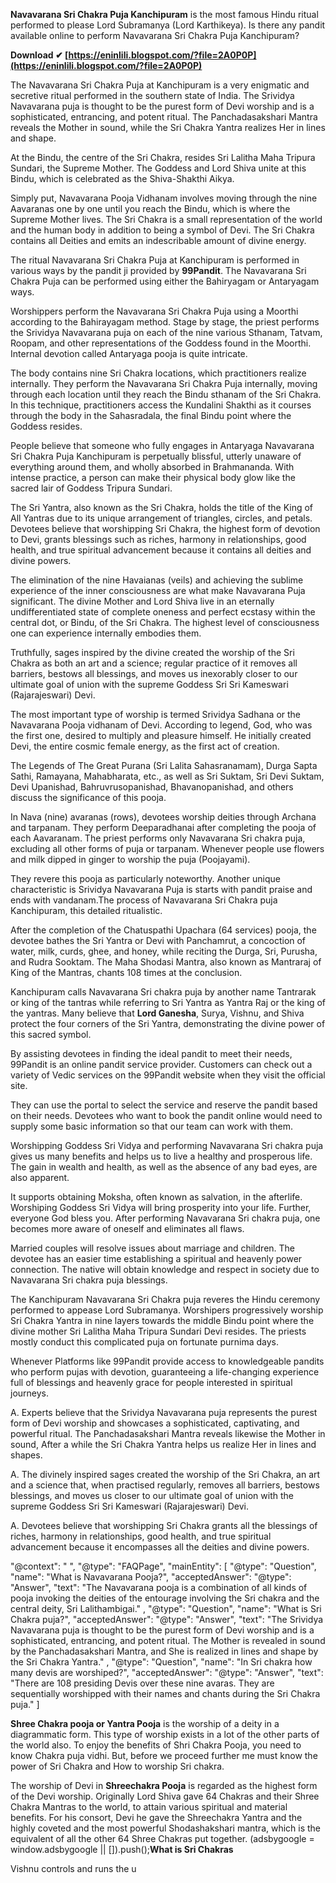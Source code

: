 **Navavarana Sri Chakra Puja Kanchipuram** is the most famous Hindu ritual performed to please Lord Subramanya (Lord Karthikeya). Is there any pandit available online to perform Navavarana Sri Chakra Puja Kanchipuram?
 
**Download ✔ [https://eninlili.blogspot.com/?file=2A0P0P](https://eninlili.blogspot.com/?file=2A0P0P)**


 
The Navavarana Sri Chakra Puja at Kanchipuram is a very enigmatic and secretive ritual performed in the southern state of India. The Srividya Navavarana puja is thought to be the purest form of Devi worship and is a sophisticated, entrancing, and potent ritual. The Panchadasakshari Mantra reveals the Mother in sound, while the Sri Chakra Yantra realizes Her in lines and shape.
 
At the Bindu, the centre of the Sri Chakra, resides Sri Lalitha Maha Tripura Sundari, the Supreme Mother. The Goddess and Lord Shiva unite at this Bindu, which is celebrated as the Shiva-Shakthi Aikya.

Simply put, Navavarana Pooja Vidhanam involves moving through the nine Aavaranas one by one until you reach the Bindu, which is where the Supreme Mother lives. The Sri Chakra is a small representation of the world and the human body in addition to being a symbol of Devi. The Sri Chakra contains all Deities and emits an indescribable amount of divine energy.
 
The ritual Navavarana Sri Chakra Puja at Kanchipuram is performed in various ways by the pandit ji provided by **99Pandit**. The Navavarana Sri Chakra Puja can be performed using either the Bahiryagam or Antaryagam ways.
 
Worshippers perform the Navavarana Sri Chakra Puja using a Moorthi according to the Bahirayagam method. Stage by stage, the priest performs the Srividya Navavarana puja on each of the nine various Sthanam, Tatvam, Roopam, and other representations of the Goddess found in the Moorthi. Internal devotion called Antaryaga pooja is quite intricate.
 
The body contains nine Sri Chakra locations, which practitioners realize internally. They perform the Navavarana Sri Chakra Puja internally, moving through each location until they reach the Bindu sthanam of the Sri Chakra. In this technique, practitioners access the Kundalini Shakthi as it courses through the body in the Sahasradala, the final Bindu point where the Goddess resides.
 
People believe that someone who fully engages in Antaryaga Navavarana Sri Chakra Puja Kanchipuram is perpetually blissful, utterly unaware of everything around them, and wholly absorbed in Brahmananda. With intense practice, a person can make their physical body glow like the sacred lair of Goddess Tripura Sundari.
 
The Sri Yantra, also known as the Sri Chakra, holds the title of the King of All Yantras due to its unique arrangement of triangles, circles, and petals. Devotees believe that worshipping Sri Chakra, the highest form of devotion to Devi, grants blessings such as riches, harmony in relationships, good health, and true spiritual advancement because it contains all deities and divine powers.
 
The elimination of the nine Havaianas (veils) and achieving the sublime experience of the inner consciousness are what make Navavarana Puja significant. The divine Mother and Lord Shiva live in an eternally undifferentiated state of complete oneness and perfect ecstasy within the central dot, or Bindu, of the Sri Chakra. The highest level of consciousness one can experience internally embodies them.
 
Truthfully, sages inspired by the divine created the worship of the Sri Chakra as both an art and a science; regular practice of it removes all barriers, bestows all blessings, and moves us inexorably closer to our ultimate goal of union with the supreme Goddess Sri Sri Kameswari (Rajarajeswari) Devi.
 
The most important type of worship is termed Srividya Sadhana or the Navavarana Pooja vidhanam of Devi. According to legend, God, who was the first one, desired to multiply and pleasure himself. He initially created Devi, the entire cosmic female energy, as the first act of creation.
 
The Legends of The Great Purana (Sri Lalita Sahasranamam), Durga Sapta Sathi, Ramayana, Mahabharata, etc., as well as Sri Suktam, Sri Devi Suktam, Devi Upanishad, Bahruvrusopanishad, Bhavanopanishad, and others discuss the significance of this pooja.
 
In Nava (nine) avaranas (rows), devotees worship deities through Archana and tarpanam. They perform Deeparadhanai after completing the pooja of each Aavaranam. The priest performs only Navavarana Sri chakra puja, excluding all other forms of puja or tarpanam. Whenever people use flowers and milk dipped in ginger to worship the puja (Poojayami).
 
They revere this pooja as particularly noteworthy. Another unique characteristic is Srividya Navavarana Puja is starts with pandit praise and ends with vandanam.The process of Navavarana Sri Chakra puja Kanchipuram, this detailed ritualistic.
 
After the completion of the Chatuspathi Upachara (64 services) pooja, the devotee bathes the Sri Yantra or Devi with Panchamrut, a concoction of water, milk, curds, ghee, and honey, while reciting the Durga, Sri, Purusha, and Rudra Sooktam. The Maha Shodasi Mantra, also known as Mantraraj of King of the Mantras, chants 108 times at the conclusion.
 
Kanchipuram calls Navavarana Sri chakra puja by another name Tantrarak or king of the tantras while referring to Sri Yantra as Yantra Raj or the king of the yantras. Many believe that **Lord Ganesha**, Surya, Vishnu, and Shiva protect the four corners of the Sri Yantra, demonstrating the divine power of this sacred symbol.
 
By assisting devotees in finding the ideal pandit to meet their needs, 99Pandit is an online pandit service provider. Customers can check out a variety of Vedic services on the 99Pandit website when they visit the official site.
 
They can use the portal to select the service and reserve the pandit based on their needs. Devotees who want to book the pandit online would need to supply some basic information so that our team can work with them.
 
Worshipping Goddess Sri Vidya and performing Navavarana Sri chakra puja gives us many benefits and helps us to live a healthy and prosperous life. The gain in wealth and health, as well as the absence of any bad eyes, are also apparent.
 
It supports obtaining Moksha, often known as salvation, in the afterlife. Worshiping Goddess Sri Vidya will bring prosperity into your life. Further, everyone God bless you. After performing Navavarana Sri chakra puja, one becomes more aware of oneself and eliminates all flaws.
 
Married couples will resolve issues about marriage and children. The devotee has an easier time establishing a spiritual and heavenly power connection. The native will obtain knowledge and respect in society due to Navavarana Sri chakra puja blessings.
 
The Kanchipuram Navavarana Sri Chakra puja reveres the Hindu ceremony performed to appease Lord Subramanya. Worshipers progressively worship Sri Chakra Yantra in nine layers towards the middle Bindu point where the divine mother Sri Lalitha Maha Tripura Sundari Devi resides. The priests mostly conduct this complicated puja on fortunate purnima days.
 
Whenever Platforms like 99Pandit provide access to knowledgeable pandits who perform pujas with devotion, guaranteeing a life-changing experience full of blessings and heavenly grace for people interested in spiritual journeys.
 
A. 
Experts believe that the Srividya Navavarana puja represents the purest form of Devi worship and showcases a sophisticated, captivating, and powerful ritual. The Panchadasakshari Mantra reveals likewise the Mother in sound, After a while the Sri Chakra Yantra helps us realize Her in lines and shapes.

 
A. 
The divinely inspired sages created the worship of the Sri Chakra, an art and a science that, when practised regularly, removes all barriers, bestows blessings, and moves us closer to our ultimate goal of union with the supreme Goddess Sri Sri Kameswari (Rajarajeswari) Devi.

 
A. 
Devotees believe that worshipping Sri Chakra grants all the blessings of riches, harmony in relationships, good health, and true spiritual advancement because it encompasses all the deities and divine powers.

 
"@context": " ", "@type": "FAQPage", "mainEntity": [ "@type": "Question", "name": "What is Navavarana Pooja?", "acceptedAnswer":  "@type": "Answer", "text": "The Navavarana pooja is a combination of all kinds of pooja invoking the deities of the entourage involving the Sri chakra and the central deity, Sri Lalithambigai."  , "@type": "Question", "name": "What is Sri Chakra puja?", "acceptedAnswer":  "@type": "Answer", "text": "The Srividya Navavarana puja is thought to be the purest form of Devi worship and is a sophisticated, entrancing, and potent ritual. The Mother is revealed in sound by the Panchadasakshari Mantra, and She is realized in lines and shape by the Sri Chakra Yantra."  , "@type": "Question", "name": "In Sri chakra how many devis are worshiped?", "acceptedAnswer":  "@type": "Answer", "text": "There are 108 presiding Devis over these nine avaras. They are sequentially worshipped with their names and chants during the Sri Chakra puja."  ]
 
**Shree Chakra pooja or Yantra Pooja** is the worship of a deity in a diagrammatic form. This type of worship exists in a lot of the other parts of the world also. To enjoy the benefits of Shri Chakra Pooja, you need to know Chakra puja vidhi. But, before we proceed further me must know the power of Sri Chakra and How to worship Sri chakra.
 
The worship of Devi in **Shreechakra Pooja** is regarded as the highest form of the Devi worship. Originally Lord Shiva gave 64 Chakras and their Shree Chakra Mantras to the world, to attain various spiritual and material benefits. For his consort, Devi he gave the Shreechakra Yantra and the highly coveted and the most powerful Shodashakshari mantra, which is the equivalent of all the other 64 Shree Chakras put together. (adsbygoogle = window.adsbygoogle || []).push();**What is Sri Chakras**
 
Vishnu controls and runs the u